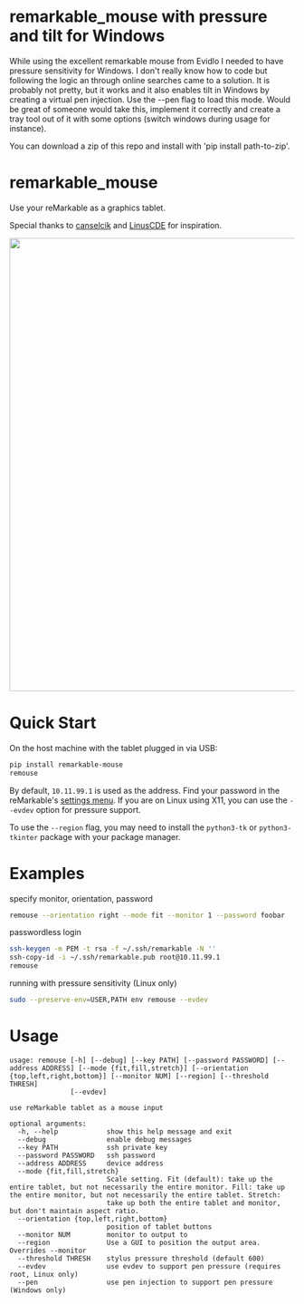 # remarkable_mouse with pressure and tilt for Windows

While using the excellent remarkable mouse from Evidlo I needed to have pressure sensitivity for Windows. I don't really know how to code but following the logic an through online searches came to a solution. It is probably not pretty, but it works and it also enables tilt in Windows by creating a virtual pen injection. Use the --pen flag to load this mode. Would be great of someone would take this, implement it correctly and create a tray tool out of it with some options (switch windows during usage for instance).

You can download a zip of this repo and install with 'pip install path-to-zip'.

# remarkable_mouse

Use your reMarkable as a graphics tablet.

Special thanks to [canselcik](https://github.com/canselcik/libremarkable) and [LinusCDE](https://github.com/LinusCDE/rmWacomToMouse) for inspiration.

<img src="photo.gif" width=800>

# Quick Start

On the host machine with the tablet plugged in via USB:

``` bash
pip install remarkable-mouse
remouse
```

By default, `10.11.99.1` is used as the address.  Find your password in the reMarkable's [settings menu](https://remarkablewiki.com/tech/ssh).  If you are on Linux using X11, you can use the `--evdev` option for pressure support.

To use the `--region` flag, you may need to install the `python3-tk` or `python3-tkinter` package with your package manager.

# Examples

specify monitor, orientation, password

``` bash
remouse --orientation right --mode fit --monitor 1 --password foobar
```

passwordless login

``` bash
ssh-keygen -m PEM -t rsa -f ~/.ssh/remarkable -N ''
ssh-copy-id -i ~/.ssh/remarkable.pub root@10.11.99.1
remouse
```

running with pressure sensitivity (Linux only)

``` bash
sudo --preserve-env=USER,PATH env remouse --evdev
```

# Usage

```
usage: remouse [-h] [--debug] [--key PATH] [--password PASSWORD] [--address ADDRESS] [--mode {fit,fill,stretch}] [--orientation {top,left,right,bottom}] [--monitor NUM] [--region] [--threshold THRESH]
               [--evdev]

use reMarkable tablet as a mouse input

optional arguments:
  -h, --help            show this help message and exit
  --debug               enable debug messages
  --key PATH            ssh private key
  --password PASSWORD   ssh password
  --address ADDRESS     device address
  --mode {fit,fill,stretch}
                        Scale setting. Fit (default): take up the entire tablet, but not necessarily the entire monitor. Fill: take up the entire monitor, but not necessarily the entire tablet. Stretch:
                        take up both the entire tablet and monitor, but don't maintain aspect ratio.
  --orientation {top,left,right,bottom}
                        position of tablet buttons
  --monitor NUM         monitor to output to
  --region              Use a GUI to position the output area. Overrides --monitor
  --threshold THRESH    stylus pressure threshold (default 600)
  --evdev               use evdev to support pen pressure (requires root, Linux only)
  --pen                 use pen injection to support pen pressure (Windows only)
```

